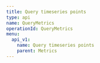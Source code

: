 ```yaml
---
title: Query timeseries points
type: api
name: QueryMetrics
operationId: QueryMetrics
menu:
  api_v1:
    name: Query timeseries points
    parent: Metrics
---
```

